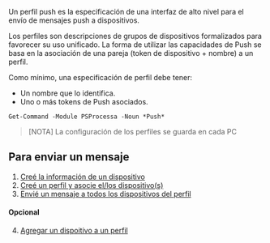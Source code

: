 Un perfil push es la especificación de una interfaz de alto nivel para el envío de mensajes push a dispositivos. 

Los perfiles son descripciones de grupos de dispositivos formalizados para favorecer su uso unificado. La forma de utilizar las capacidades de Push se basa en la asociación de una pareja (token de dispositivo + nombre) a un perfil.

Como mínimo, una especificación de perfil debe tener:

* Un nombre que lo identifica.
* Uno o más tokens de Push asociados.

```
Get-Command -Module PSProcessa -Noun *Push*
```

> [NOTA]
> La configuración de los perfiles se guarda en cada PC

## Para enviar un mensaje

1. [Creé la información de un dispositivo](New-PushbulletToken.md)
2. [Creé un perfil y asocie el/los dispositivo(s)](Set-PushbulletProfile.md)
3. [Envié un mensaje a todos los dispositivos del perfil](Send-PushbulletMessage.md)


#### Opcional
4. [Agregar un dispoitivo a un perfil](Add-PushbulletToken.md)
